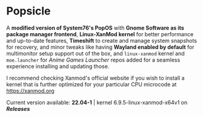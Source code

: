# Popsicle
A **modified version of System76's PopOS** with **Gnome Software as its package manager frontend**, **Linux-XanMod kernel** for better performance and up-to-date features, **Timeshift** to create and manage system snapshots for recovery, and minor tweaks like having **Wayland enabled by default** for multimonitor setup support out of the box, and `linux-xanmod` kernel and `moe.launcher` for *Anime Games Launcher* repos added for a seamless experience installing and updating those.

I recommend checking Xanmod's official website if you wish to install a kernel that is further optimized for your particular CPU microcode at https://xanmod.org

Current version available: **22.04-1** | kernel 6.9.5-linux-xanmod-x64v1 on ***Releases***
